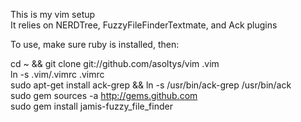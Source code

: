 This is my vim setup  
It relies on NERDTree, FuzzyFileFinderTextmate, and Ack plugins

To use, make sure ruby is installed, then:

cd ~ && git clone git://github.com/asoltys/vim .vim  
ln -s .vim/.vimrc .vimrc  
sudo apt-get install ack-grep && ln -s /usr/bin/ack-grep /usr/bin/ack  
sudo gem sources -a http://gems.github.com  
sudo gem install jamis-fuzzy_file_finder  
